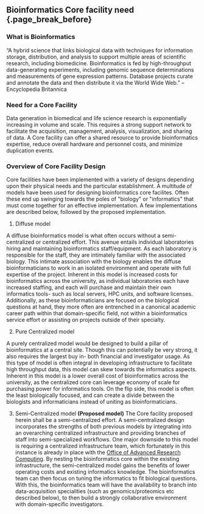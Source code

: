 ## Bioinformatics Core facility need {.page_break_before}

### What is Bioinformatics
“A hybrid science that links biological data with techniques for information storage, distribution, and analysis to support multiple areas of scientific research, including biomedicine. Bioinformatics is fed by high-throughput data-generating experiments, including genomic sequence determinations and measurements of gene expression patterns. Database projects curate and annotate the data and then distribute it via the World Wide Web.” – Encyclopedia Britannica

### Need for a Core Facility
Data generation in biomedical and life science research is exponentially increasing in volume and scale. This requires a strong support network to facilitate the acquisition, management, analysis, visualization, and sharing of data. A Core facility can offer a shared resource to provide bioinformatics expertise, reduce overall hardware and personnel costs, and minimize duplication events. 

### Overview of Core Facility Design

Core facilities have been implemented with a variety of designs depending upon their physical needs and the particular establishment. A multitude of models have been used for designing bioinformatics core facilites. Often these end up swinging towards the poles of "biology" or "informatics" that must come together for an effective implementation. A few implementations are described below, followed by the proposed implementation.

1. Diffuse model

A diffuse bioinformatics model is what often occurs without a semi-centralized or centralized effort. This avenue entails individual laboratories hiring and maintaining bioinformatics staff/equipment. As each laboratory is responsible for the staff, they are intimately familiar with the associated biology. This intimate association with the biology enables the diffuse bioinformaticians to work in an isolated environment and operate with full expertise of the project. Inherent in this model is increased costs for bioinformatics across the university, as individual laboratories each have increased staffing, and each will purchase and maintain their own informatics tools- such as local servers, HPC units, and software licenses. Additionally, as these bioinformaticians are focused on the biological questions at hand, they more often are entrenched in a canonical academic career path within that domain-specific field, not within a bioinformatics service effort or assisting on projects outside of their specialty. 

2. Pure Centralized model

A purely centralized model would be designed to build a pillar of bioinformatics at a central site. Though this can potentially be very strong, it also requires the largest buy in- both financial and investigator usage. As this type of model is often integral in developing infrastructure to facilitate high throughput data, this model can skew towards the informatics aspects. Inherent in this model is a lower overall cost of bioinformatics across the university, as the centralized core can leverage economy of scale for purchasing power for informatics tools. On the flip side, this model is often the least biologically focused, and can create a divide between the biologists and informaticians instead of uniting as bioinformaticians. 

3. Semi-Centralized model **(Proposed model)**
The Core facility proposed herein shall be a semi-centralized effort. A semi-centralized design incorporates the strengths of both previous models by integrating into an overarching centralized infrastructure and providing branches of staff into semi-specialized workflows. One major downside to this model is requiring a centralized infrastructure team, which fortunately in this instance is already in place with the [Office of Advanced Research Computing](https://oarc.rutgers.edu/). By nesting the bioinformatics core within the existing infrastructure, the semi-centralized model gains the benefits of lower operating costs and existing informatics knowledge. The bioinformatics team can then focus on tuning the informatics to fit biological questions. With this, the bioinformatics team will have the availability to branch into data-acquisition specialities (such as genomics/proteomics etc described below), to then build a strongly collaborative environment with domain-specific investigators. 